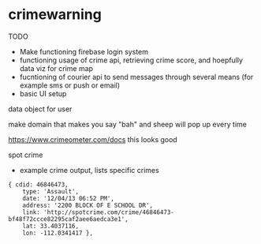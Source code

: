 # crimewarning
TODO
- Make functioning firebase login system
- functioning usage of crime api, retrieving crime score, and hoepfully data viz for crime map
- fucntioning of courier api to send messages through several means (for example sms or push or email)
- basic UI setup

data object for user



make domain that makes you say "bah" and sheep will pop up every time





https://www.crimeometer.com/docs
this looks good

spot crime
- example crime output, lists specific crimes

```
{ cdid: 46846473,
    type: 'Assault',
    date: '12/04/13 06:52 PM',
    address: '2200 BLOCK OF E SCHOOL DR',
    link: 'http://spotcrime.com/crime/46846473-bf48f72ccce82295caf2aee6aedca3e1',
    lat: 33.4037116,
    lon: -112.0341417 },
```